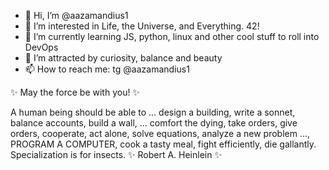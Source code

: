 - 👋 Hi, I’m @aazamandius1
- 👀 I’m interested in Life, the Universe, and Everything. 42!
- 🌱 I’m currently learning JS, python, linux and other cool stuff to roll into DevOps 
- 💞️ I’m attracted by curiosity, balance and beauty
- 📫 How to reach me: tg @aazamandius1

✨ May the force be with you! ✨


A human being should be able to ... design a building, write a sonnet,
balance accounts, build a wall, ... comfort the dying, take orders,
give orders, cooperate, act alone, solve equations,
analyze a new problem ..., PROGRAM A COMPUTER,
cook a tasty meal, fight efficiently,
die gallantly.
Specialization is for insects.
✨ Robert A. Heinlein ✨
<!---
aazamandius1/aazamandius1 is a ✨ special ✨ repository because its `README.md` (this file) appears on your GitHub profile.
You can click the Preview link to take a look at your changes.
--->
